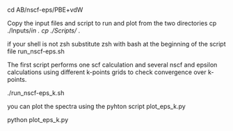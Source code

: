 #
cd AB/nscf-eps/PBE+vdW

Copy the input files and script to run and plot  from the two directories
cp ./Inputs/*in .
cp ./Scripts/* . 

if your shell is not zsh substitute zsh with bash at the beginning of the script file
run_nscf-eps.sh  

The first script performs one scf calculation and several nscf and epsilon calculations using different k-points grids to check convergence over k-points. 

./run_nscf-eps_k.sh 

you can plot the spectra using the pyhton script plot_eps_k.py

python plot_eps_k.py 

# 
